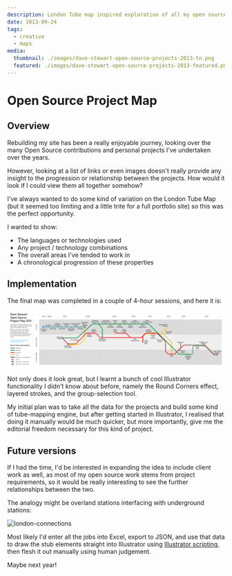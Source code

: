 ```yaml
---
description: London Tube map inspired exploration of all my open source and personal projects to date
date: 2013-09-24
tags:
  - creative
  - maps
media:
  thumbnail: ./images/dave-stewart-open-source-projects-2013-tn.png
  featured: ./images/dave-stewart-open-source-projects-2013-featured.png
---
```


# Open Source Project Map

## Overview

Rebuilding my site has been a really enjoyable journey, looking over the many Open Source contributions and personal projects I've undertaken over the years.

However, looking at a list of links or even images doesn't really provide any insight to the progression or relationship between the projects. How would it look if I could view them all together somehow?

I've always wanted to do some kind of variation on the London Tube Map (but it seemed too limiting and a little trite for a full portfolio site) so this was the perfect opportunity.

I wanted to show:

- The languages or technologies used
- Any project / technology combinations
- The overall areas I've tended to work in
- A chronological progression of these properties

## Implementation

The final map was completed in a couple of 4-hour sessions, and here it is:

![Dave Stewart Open Source Project Map 2013](./images/dave-stewart-open-source-projects-2013.png)

Not only does it look great, but I learnt a bunch of cool Illustrator functionality I didn't know about before, namely the Round Corners effect, layered strokes, and the group-selection tool.

My initial plan was to take all the data for the projects and build some kind of tube-mapping engine, but after getting started in Illustrator, I realised that doing it manually would be much quicker, but more importantly, give me the editorial freedom necessary for this kind of project.


## Future versions

If I had the time, I'd be interested in expanding the idea to  include client work as well, as most of my open source work stems from project requirements, so it would be really interesting to see the further relationships between the two.

The analogy might be overland stations interfacing with underground stations:

![london-connections](http://davestewart.co.uk/wp-content/uploads/blog/professional/open-source-map/london-connections.png)

Most likely I'd enter all the jobs into Excel, export to JSON, and use that data to draw the stub elements straight into Illustrator using [Illustrator scripting](http://adobe.com/devnet/illustrator/scripting.html), then flesh it out manually using human judgement.

Maybe next year!
